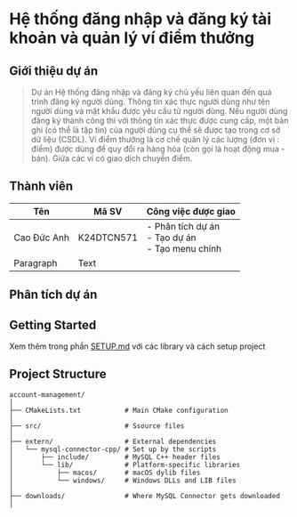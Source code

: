 # Hệ thống đăng nhập và đăng ký tài khoản và quản lý ví điểm thưởng

## Giới thiệu dự án

> Dự án Hệ thống đăng nhập và đăng ký chủ yếu liên quan đến quá trình đăng ký người dùng.
Thông tin xác thực người dùng như tên người dùng và mật khẩu được yêu cầu từ người dùng.
Nếu người dùng đăng ký thành công thì với thông tin xác thực được cung cấp, một bản ghi (có thể
là tập tin) của người dùng cụ thể sẽ được tạo trong cơ sở dữ liệu (CSDL).
Ví điểm thưởng là cơ chế quản lý các lượng (đơn vị : điểm) được dùng để quy đổi ra hàng hóa
(còn gọi là hoạt động mua - bán). Giữa các ví có giao dịch chuyển điểm.

## Thành viên

| Tên         | Mã SV      | Công việc được giao                                     |
|-------------|------------|---------------------------------------------------------|
| Cao Đức Anh | K24DTCN571 | - Phân tích dự án<br/> - Tạo dự án<br/>- Tạo menu chính |
| Paragraph   | Text       |                                                         |

## Phân tích dự án

## Getting Started

Xem thêm trong phần [SETUP.md](documents/SETUP.md) với các library và cách setup project

## Project Structure

```
account-management/
│
├── CMakeLists.txt           # Main CMake configuration
│
├── src/                     # Ssource files
│
├── extern/                  # External dependencies
│   └── mysql-connector-cpp/ # Set up by the scripts
│       ├── include/         # MySQL C++ header files
│       └── lib/             # Platform-specific libraries
│           ├── macos/       # macOS dylib files
│           └── windows/     # Windows DLLs and LIB files
│
├── downloads/               # Where MySQL Connector gets downloaded
│
```
